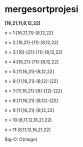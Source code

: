 # mergesortprojesi

**[16,21,11,8,12,22]**

n = 1:[16,21,11]-[8,12,22]

n = 2:[16,21]-[11]-[8,12,22]

n = 3:[16]-[21]-[11]-[8,12,22]

n = 4:[16,21]-[11]-[8,12,22]

n = 5:[11,16,21]-[8,12,22]

n = 6:[11,16,21]-[8,12]-[22]

n = 7:[11,16,21]-[8]-[12]-[22]

n = 8:[11,16,21]-[8,12]-[22]

n = 9:[11,16,21]-[8,12,22]

n = 10:[8,11,12,16,21,22]

n = 11:[8,11,12,16,21,22]

Big-O: O(nlogn)